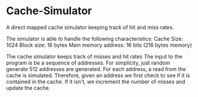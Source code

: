 # Cache-Simulator
A direct mapped cache simulator keeping track of hit and miss rates.

The simulator is able to handle the following characteristics:
Cache Size: 1024
Block size: 16 bytes
Main memory address: 16 bits (216 bytes  memory)

The cache simulator keeps track of misses and hit rates The input to the program is be a sequence of addresses. 
For simplicity, just random generate 512 addresses are generated. For each address, a read from the cache is simulated.
Therefore, given an address we first check to see if it is contained in the cache. If it isn't, we increment the number of misses and update the cache.
